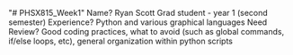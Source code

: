 "# PHSX815_Week1" 
Name? Ryan Scott
Grad student - year 1 (second semester)
Experience? Python and various graphical languages
Need Review? Good coding practices, what to avoid (such as global commands, if/else loops, etc), general organization within python scripts

